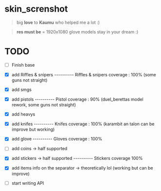 # skin_screnshot

> big **love** to **Kaumu** who helped me a lot :)

> **res must be** = 1920x1080
glove models stay in your dream :)

# TODO

 - [ ] Finish base
 - [x] add Riffles & snipers
 ---------- Riffles & snipers coverage : 100% (some guns not straight)
 - [x] add smgs
 - [x] add pistols
 ---------- Pistol coverage : 90% (duel_berettas model rework, some guns not straight)
 - [x] add heavys
 - [x] add knifes 
 ---------- Knifes coverage : 100% (karambit an talon can be improve but working)
 - [x] add glove
  ---------- Gloves coverage : 100% 
 - [ ] add coins -> half supported
 - [x] add stickers -> half supported
 ---------- Stickers coverage 100%
 - [x] add items info on the separator -> theoretically lol (working but can be improve)
 - [ ] start writing API
 

